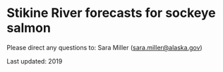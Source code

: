 # Stikine River forecasts for sockeye salmon
Please direct any questions to: Sara Miller (sara.miller@alaska.gov)

Last updated: 2019
